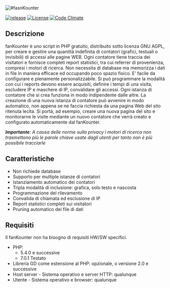 ![#fasnKounter](https://fankounter.hzknight.org/assets/images/fankounter2.0.png)

[![release](http://github-release-version.herokuapp.com/github/lucliscio/fanKounter/release.svg?style=flat)](https://github.com/lucliscio/fanKounter/releases/latest)
[![License](https://poser.pugx.org/lucliscio/fankounter/license)](https://packagist.org/packages/lucliscio/fankounter)
[![Code Climate](https://codeclimate.com/github/lucliscio/fanKounter/badges/gpa.svg)](https://codeclimate.com/github/lucliscio/fanKounter)

## Descrizione
fanKounter è uno script in PHP gratuito, distribuito sotto licenza GNU AGPL, per creare e gestire una quantità indefinita di contatori (grafici, testuali o invisibili) di accessi alle pagine WEB. Ogni contatore tiene traccia dei visitatori e fornisce completi report statistici, tra cui referrer di provenienza, compresi i motori di ricerca. Non necessita di database ma memorizza i dati in file in maniera efficace ed occupando poco spazio fisico. E’ facile da configurare e pienamente personalizzabile. Si può programmare la modalità con cui i reports devono essere acquisiti, definire i tempi di una visita, escludere IP e maschere di IP, convalidare gli accessi. Ogni istanza di contatore che si crea funziona in modo indipendente dalle altre. La creazione di una nuova istanza di contatore può avvenire in modo automatico, non appena se ne faccia richiesta da una pagina Web del sito ritenuta lecita. Si portà, ad esempio, creare una nuova pagina del sito e monitorarne le visite mediante un nuovo contatore che verrà creato e configurato automaticamente dal fanKounter.

***Importante**: A causa delle norme sulla privacy i motori di ricerca non trasmettono più le parole chiave usate dagli utenti per tanto non è più possibile tracciarle* 

## Caratteristiche
- Non richiede database
- Supporto per multiple istanze di contatori
- Istanziamento automatico dei contatori
- Tripla modalità di inclusione: grafica, solo testo e nascosta
- Programmazione del rilevamento
- Convalida di chiamata ed esclusione di IP
- Report statistici completi sui visitatori
- Pruning automatico dei file di dati

## Requisiti
Il fanKounter non ha bisogno di requisiti HW/SW specifici.
- PHP: 
  - 5.4.0 e successive
  - 7.0.1 Testato
- Libreria GD come estensione al PHP: opzionale, o versione 2.0 e successive
- Host server - Sistema operativo e server HTTP: qualunque
- Utente - Sistema operativo e browser: qualunque
